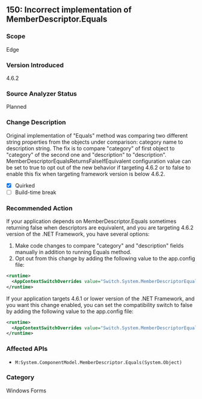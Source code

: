 ## 150: Incorrect implementation of MemberDescriptor.Equals

### Scope
Edge

### Version Introduced
4.6.2

### Source Analyzer Status
Planned

### Change Description
Original implementation of "Equals" method was comparing two different string properties from 
the objects under comparison: category name to description string. The fix is to compare 
"category" of first object to "category" of the second one and "description" to "description".  
MemberDescriptorEqualsReturnsFalseIfEquivalent configuration value can be set to true to opt out of 
the new behavior if targeting 4.6.2 or to false to enable this fix when targeting framework 
version is below 4.6.2.

- [x] Quirked
- [ ] Build-time break

### Recommended Action
If your application depends on MemberDescriptor.Equals sometimes returning false when descriptors 
are equivalent, and you are targeting 4.6.2 version of the .NET Framework, you have several options:

1. Make code changes to compare "category" and "description" fields manually in addition to 
running Equals method.
2. Opt out from this change by adding the following value to the app.config file:

```xml
<runtime>
  <AppContextSwitchOverrides value="Switch.System.MemberDescriptorEqualsReturnsFalseIfEquivalent=true" />
</runtime>
```

If your application targets 4.6.1 or lower version of the .NET Framework, and you want this change 
enabled, you can set the compatibility switch to false by adding the following value to the 
app.config file:

```xml
<runtime>
  <AppContextSwitchOverrides value="Switch.System.MemberDescriptorEqualsReturnsFalseIfEquivalent=false" />
</runtime>
```

### Affected APIs
* `M:System.ComponentModel.MemberDescriptor.Equals(System.Object)`

### Category
Windows Forms
